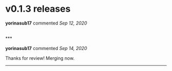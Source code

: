 # v0.1.3 releases

**yorinasub17** commented *Sep 12, 2020*


<br />
***


**yorinasub17** commented *Sep 14, 2020*

Thanks for review! Merging now.
***

